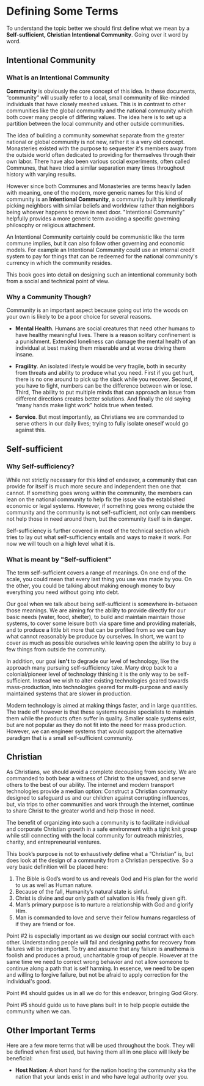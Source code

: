 # Defining Some Terms

To understand the topic better we should first define what we mean by a **Self-sufficient, Christian Intentional Community**. Going over it word by word.

## Intentional Community

### What is an Intentional Community

**Community** is obviously the core concept of this idea. In these documents, “community” will usually refer to a local, small community of like-minded individuals that have closely meshed values. This is in contrast to other communities like the global community and the national community which both cover many people of differing values. The idea here is to set up a partition between the local community and other outside communities.

The idea of building a community somewhat separate from the greater national or global community is not new, rather it is a very old concept. Monasteries existed with the purpose to sequester it's members away from the outside world often dedicated to providing for themselves through their own labor. There have also been various social experiments, often called Communes, that have tried a similar separation many times throughout history with varying results. 

However since both Communes and Monasteries are terms heavily laden with meaning, one of the modern, more generic names for this kind of community is an **Intentional Community**, a community built by intentionally picking neighbors with similar beliefs and worldview rather than neighbors being whoever happens to move in next door. "Intentional Community" helpfully provides a more generic term avoiding a specific governing philosophy or religious attachment.

An Intentional Community certainly could be communistic like the term commune implies, but it can also follow other governing and economic models. For example an Intentional Community could use an internal credit system to pay for things that can be redeemed for the national community's currency in which the community resides.

This book goes into detail on designing such an intentional community both from a social and technical point of view.

### Why a Community Though?

Community is an important aspect because going out into the woods on your own is likely to be a poor choice for several reasons.

* **Mental Health**. Humans are social creatures that need other humans to have healthy meaningful lives. There is a reason solitary confinement is a punishment. Extended loneliness can damage the mental health of an individual at best making them miserable and at worse driving them insane. 

* **Fragility**. An isolated lifestyle would be very fragile, both in security from threats and ability to produce what you need. First if you get hurt, there is no one around to pick up the slack while you recover. Second, if you have to fight, numbers can be the difference between win or lose. Third, The ability to put multiple minds that can approach an issue from different directions creates better solutions. And finally the old saying “many hands make light work” holds true when tested.

* **Service**. But most importantly, as Christians we are commanded to serve others in our daily lives; trying to fully isolate oneself would go against this.


## Self-sufficient

### Why Self-sufficiency?

While not strictly necessary for this kind of endeavor, a community that can provide for itself is much more secure and independent then one that cannot. If something goes wrong within the community, the members can lean on the national community to help fix the issue via the established economic or legal systems. However, if something goes wrong outside the community and the community is not self-sufficient, not only can members not help those in need around them, but the community itself is in danger.

Self-sufficiency is further covered in most of the technical section which tries to lay out what self-sufficiency entails and ways to make it work. For now we will touch on a high level what it is.

### What is meant by "Self-sufficient"

The term self-sufficient covers a range of meanings. On one end of the scale, you could mean that every last thing you use was made by you. On the other, you could be talking about making enough money to buy everything you need without going into debt.

Our goal when we talk about being self-sufficient is somewhere in-between those meanings. We are aiming for the ability to provide directly for our basic needs (water, food, shelter), to build and maintain maintain those systems, to cover some leisure both via spare time and providing materials, and to produce a little bit more that can be profited from so we can buy what cannot reasonably be produce by ourselves. In short, we want to cover as much as possible ourselves while leaving open the ability to buy a few things from outside the community.

In addition, our goal **isn't** to degrade our level of technology, like the approach many pursuing self-sufficiency take. Many drop back to a colonial/pioneer level of technology thinking it is the only way to be self-sufficient. Instead we wish to alter existing technologies geared towards mass-production, into technologies geared for multi-purpose and easily maintained systems that are slower in production. 

Modern technology is aimed at making things faster, and in large quantities. The trade off however is that these systems require specialists to maintain them while the products often suffer in quality. Smaller scale systems exist, but are not popular as they do not fit into the need for mass production. However, we can engineer systems that would support the alternative paradigm that is a small self-sufficient community.


## Christian

As Christians, we should avoid a complete decoupling from society. We are commanded to both bear a witness of Christ to the unsaved, and serve others to the best of our ability. The internet and modern transport technologies provide a median option: Construct a Christian community designed to safeguard us and our children against corrupting influences, but, via trips to other communities and work through the internet, continue to share Christ to the greater world and help those in need.

The benefit of organizing into such a community is to facilitate individual and corporate Christian growth in a safe environment with a tight knit group while still connecting with the local community for outreach ministries, charity, and entrepreneurial ventures. 

This book’s purpose is not to exhaustively define what a “Christian” is, but does look at the design of a community from a Christian perspective. So a very basic definition will be placed here:

1. The Bible is God’s word to us and reveals God and His plan for the world to us as well as Human nature.
1. Because of the fall, Humanity’s natural state is sinful.
1. Christ is divine and our only path of salvation is His freely given gift.
1. Man’s primary purpose is to nurture a relationship with God and glorify Him.
1. Man is commanded to love and serve their fellow humans regardless of if they are friend or foe.

Point #2 is especially important as we design our social contract with each other. Understanding people will fail and designing paths for recovery from failures will be important. To try and assume that any failure is anathema is foolish and produces a proud, uncharitable group of people. However at the same time we need to correct wrong behavior and not allow someone to continue along a path that is self harming. In essence, we need to be open and willing to forgive failure, but not be afraid to apply correction for the individual's good.

Point #4 should guides us in all we do for this endeavor, bringing God Glory.

Point #5 should guide us to have plans built in to help people outside the community when we can.

## Other Important Terms

Here are a few more terms that will be used throughout the book. They will be defined when first used, but having them all in one place will likely be beneficial:

* **Host Nation**: A short hand for the nation hosting the community aka the nation that your lands exist in and who have legal authority over you.
